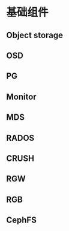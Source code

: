 # 基础组件

## Object storage

## OSD

## PG

## Monitor

## MDS

## RADOS

## CRUSH

## RGW


## RGB


## CephFS